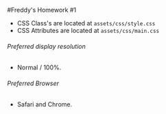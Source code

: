 #Freddy's Homework #1
- CSS Class's are located at `assets/css/style.css`
- CSS Attributes are located at `assets/css/main.css`

###### Preferred display resolution
- Normal / 100%.

###### Preferred Browser
- Safari and Chrome.
